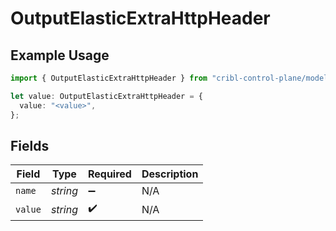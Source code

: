 # OutputElasticExtraHttpHeader

## Example Usage

```typescript
import { OutputElasticExtraHttpHeader } from "cribl-control-plane/models/operations";

let value: OutputElasticExtraHttpHeader = {
  value: "<value>",
};
```

## Fields

| Field              | Type               | Required           | Description        |
| ------------------ | ------------------ | ------------------ | ------------------ |
| `name`             | *string*           | :heavy_minus_sign: | N/A                |
| `value`            | *string*           | :heavy_check_mark: | N/A                |